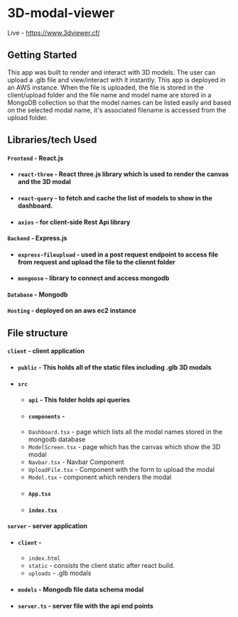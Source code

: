 # 3D-modal-viewer

Live - https://www.3dviewer.cf/

## Getting Started
This app was built to render and interact with 3D models. The user can upload a .glb file and view/interact with it instantly. This app is deployed in an AWS instance. When the file is uploaded, the file is stored in the client/upload folder and the file name and model name are stored in a MongoDB collection so that the model names can be listed easily and based on the selected modal name, it's associated filename is accessed from the upload folder.


## Libraries/tech Used
#### `Frontend` - React.js
 - #### `react-three` - React three.js library which is used to render the canvas and the 3D modal
 - #### `react-query` - to fetch and cache the list of models to show in the dashboard.
 - #### `axios` - for client-side Rest Api library
#### `Backend` - Express.js
 - #### `express-fileupload` - used in a post request endpoint to access file from request and upload the file to the cliennt folder 
 - #### `mongoose` - library to connect and access mongodb
#### `Database` - Mongodb
#### `Hosting` - deployed on an aws ec2 instance


## File structure
#### `client` - client application
- #### `public` - This holds all of the static files including .glb 3D modals
- #### `src`
    - #### `api` - This folder holds api queries 
    - #### `components` -
     - `Dashboard.tsx` -  page which lists all the modal names stored in the mongodb database
     - `ModelScreen.tsx` - page which has the canvas which show the 3D modal
     - `Navbar.tsx` - Navbar Component 
     - `UploadFile.tsx` - Component with the form to upload the modal 
     - `Model.tsx` - component which renders the modal
   - #### `App.tsx` 
   - #### `index.tsx` 
 
#### `server` - server application
- #### `client` -
     - `index.html`
     - `static` - consists the client static after react build.
     - `uploads` - .glb modals
- #### `models` - Mongodb file data schema modal
- #### `server.ts` - server file with the api end points
